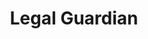 ---
facebook: https://facebook.com/LegalGuardianIN
logohandle: legal-guardian
sort: legal-guardian
title: Legal Guardian
twitter: https://x.com/_legalguardian
website: https://legal-guardian.com/
---